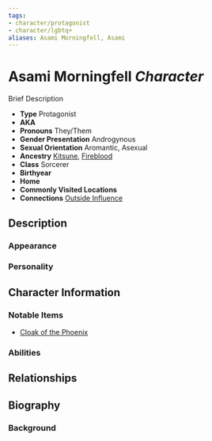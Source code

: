 ```yaml
---
tags:
- character/protagonist
- character/lgbtq+
aliases: Asami Morningfell, Asami
---
```

# Asami Morningfell *Character*

Brief Description

- **Type** Protagonist
- **AKA** 
- **Pronouns** They/Them
- **Gender Presentation** Androgynous
- **Sexual Orientation** Aromantic, Asexual
- **Ancestry** [Kitsune](../../ancestries/uncommon%20ancestries/kitsune.md), [Fireblood](../../ancestries/heritages/extraplanar%20bloods/fireblood.md)
- **Class** Sorcerer
- **Birthyear** 
- **Home** 
- **Commonly Visited Locations** 
- **Connections** [Outside Influence](../../organizations/outside-influence.md)

## Description
### Appearance

### Personality

## Character Information
### Notable Items
- [Cloak of the Phoenix](../../items/cloak-of-the-phoenix.md)
### Abilities

## Relationships

## Biography
### Background
